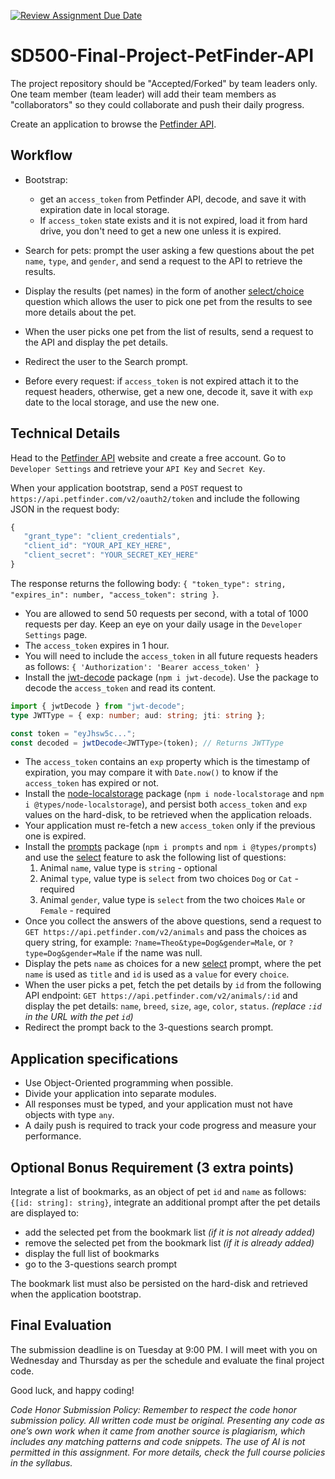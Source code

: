 [![Review Assignment Due Date](https://classroom.github.com/assets/deadline-readme-button-24ddc0f5d75046c5622901739e7c5dd533143b0c8e959d652212380cedb1ea36.svg)](https://classroom.github.com/a/JJjrD2Wy)

# SD500-Final-Project-PetFinder-API

The project repository should be "Accepted/Forked" by team leaders only. One team member (team leader) will add their team members as "collaborators" so they could collaborate and push their daily progress.

Create an application to browse the [Petfinder API](https://www.petfinder.com/developers/v2/docs/).

## Workflow

- Bootstrap:
  - get an `access_token` from Petfinder API, decode, and save it with expiration date in local storage.
  - If `access_token` state exists and it is not expired, load it from hard drive, you don't need to get a new one unless it is expired.
- Search for pets: prompt the user asking a few questions about the pet `name`, `type`, and `gender`, and send a request to the API to retrieve the results.

- Display the results (pet names) in the form of another [select/choice](https://github.com/terkelg/prompts?tab=readme-ov-file#selectmessage-choices-initial-hint-warn) question which allows the user to pick one pet from the results to see more details about the pet.
- When the user picks one pet from the list of results, send a request to the API and display the pet details.
- Redirect the user to the Search prompt.
- Before every request: if `access_token` is not expired attach it to the request headers, otherwise, get a new one, decode it, save it with `exp` date to the local storage, and use the new one.

## Technical Details

Head to the [Petfinder API](https://www.petfinder.com/developers/v2/docs/) website and create a free account. Go to `Developer Settings` and retrieve your `API Key` and `Secret Key`.

When your application bootstrap, send a `POST` request to `https://api.petfinder.com/v2/oauth2/token` and include the following JSON in the request body:

```javascript
{
   "grant_type": "client_credentials",
   "client_id": "YOUR_API_KEY_HERE",
   "client_secret": "YOUR_SECRET_KEY_HERE"
}
```

The response returns the following body: `{ "token_type": string, "expires_in": number, "access_token": string }`.

- You are allowed to send 50 requests per second, with a total of 1000 requests per day. Keep an eye on your daily usage in the `Developer Settings` page.
- The `access_token` expires in 1 hour.
- You will need to include the `access_token` in all future requests headers as follows: `{ 'Authorization': 'Bearer access_token' }`
- Install the [jwt-decode](https://github.com/auth0/jwt-decode#readme) package (`npm i jwt-decode`). Use the package to decode the `access_token` and read its content.

```typescript
import { jwtDecode } from "jwt-decode";
type JWTType = { exp: number; aud: string; jti: string };

const token = "eyJhsw5c...";
const decoded = jwtDecode<JWTType>(token); // Returns JWTType
```

- The `access_token` contains an `exp` property which is the timestamp of expiration, you may compare it with `Date.now()` to know if the `access_token` has expired or not.
- Install the [node-localstorage](https://github.com/lmaccherone/node-localstorage) package (`npm i node-localstorage` and `npm i @types/node-localstorage`), and persist both `access_token` and `exp` values on the hard-disk, to be retrieved when the application reloads.
- Your application must re-fetch a new `access_token` only if the previous one is expired.
- Install the [prompts](https://github.com/terkelg/prompts#readme) package (`npm i prompts` and `npm i @types/prompts`) and use the [select](https://github.com/terkelg/prompts?tab=readme-ov-file#selectmessage-choices-initial-hint-warn) feature to ask the following list of questions:
  1. Animal `name`, value type is `string` - optional
  2. Animal `type`, value type is `select` from two choices `Dog` or `Cat` - required
  3. Animal `gender`, value type is `select` from the two choices `Male` or `Female` - required
- Once you collect the answers of the above questions, send a request to `GET https://api.petfinder.com/v2/animals` and pass the choices as query string, for example: `?name=Theo&type=Dog&gender=Male`, or `?type=Dog&gender=Male` if the name was null.
- Display the pets `name` as choices for a new [select](https://github.com/terkelg/prompts?tab=readme-ov-file#selectmessage-choices-initial-hint-warn) prompt, where the pet `name` is used as `title` and `id` is used as a `value` for every `choice`.
- When the user picks a pet, fetch the pet details by `id` from the following API endpoint: `GET https://api.petfinder.com/v2/animals/:id` and display the pet details: `name`, `breed`, `size`, `age`, `color`, `status`. _(replace `:id` in the URL with the pet `id`)_
- Redirect the prompt back to the 3-questions search prompt.

## Application specifications

- Use Object-Oriented programming when possible.
- Divide your application into separate modules.
- All responses must be typed, and your application must not have objects with type `any`.
- A daily push is required to track your code progress and measure your performance.

## Optional Bonus Requirement (3 extra points)

Integrate a list of bookmarks, as an object of pet `id` and `name` as follows: `{[id: string]: string}`, integrate an additional prompt after the pet details are displayed to:

- add the selected pet from the bookmark list _(if it is not already added)_
- remove the selected pet from the bookmark list _(if it is already added)_
- display the full list of bookmarks
- go to the 3-questions search prompt

The bookmark list must also be persisted on the hard-disk and retrieved when the application bootstrap.

## Final Evaluation

The submission deadline is on Tuesday at 9:00 PM. I will meet with you on Wednesday and Thursday as per the schedule and evaluate the final project code.

Good luck, and happy coding!

_Code Honor Submission Policy: Remember to respect the code honor submission policy. All written code must be original. Presenting any code as one’s own work when it came from another source is plagiarism, which includes any matching patterns and code snippets. The use of AI is not permitted in this assignment. For more details, check the full course policies in the syllabus._
